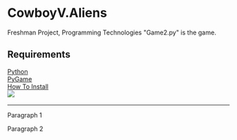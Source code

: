 # CowboyV.Aliens
Freshman Project, Programming Technologies
"Game2.py" is the game.
<h2>Requirements</h2>
<a href="https://www.python.org/downloads/">Python</a><br>
<a href="https://www.lfd.uci.edu/~gohlke/pythonlibs/#pygame">PyGame</a><br>
<a href="https://www.youtube.com/watch?v=_GikMdhAhv0&t=58s">How To Install</a><br>

<img src="https://yt3.ggpht.com/a-/AJLlDp3ncJ67a3BLVvU-Xa98oZMCYS6sKFPi4hkxBA=s88-mo-c-c0xffffffff-rj-k-no">
<img src="">
<img src="">

<hr>
<p>
Paragraph 1
</p>
<p>
Paragraph 2
</p>
